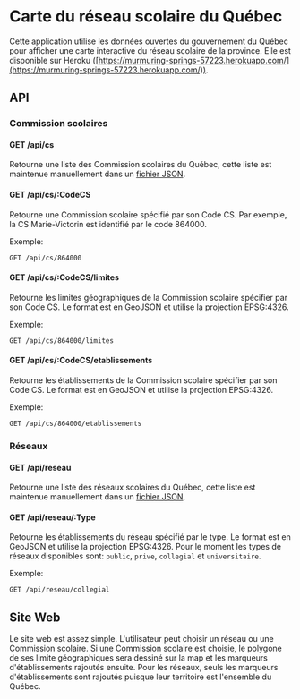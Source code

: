 Carte du réseau scolaire du Québec
=========

Cette application utilise les données ouvertes du gouvernement du Québec pour afficher une carte interactive du réseau scolaire de la province. Elle est disponible sur Heroku ([https://murmuring-springs-57223.herokuapp.com/](https://murmuring-springs-57223.herokuapp.com/)).

## API

### Commission scolaires

#### GET /api/cs
Retourne une liste des Commission scolaires du Québec, cette liste est maintenue manuellement dans un [fichier JSON](app/models/MELS_CS.json).

#### GET /api/cs/:CodeCS
Retourne une Commission scolaire spécifié par son Code CS. Par exemple, la CS Marie-Victorin est identifié par le code 864000.

Exemple:
```
GET /api/cs/864000
```

#### GET /api/cs/:CodeCS/limites
Retourne les limites géographiques de la Commission scolaire spécifier par son Code CS. Le format est en GeoJSON et utilise la projection EPSG:4326.

Exemple:
```
GET /api/cs/864000/limites
```

#### GET /api/cs/:CodeCS/etablissements
Retourne les établissements de la Commission scolaire spécifier par son Code CS. Le format est en GeoJSON et utilise la projection EPSG:4326.

Exemple:
```
GET /api/cs/864000/etablissements
```

### Réseaux

#### GET /api/reseau
Retourne une liste des réseaux scolaires du Québec, cette liste est maintenue manuellement dans un [fichier JSON](app/models/MELS_RESEAUX.json).

#### GET /api/reseau/:Type
Retourne les établissements du réseau spécifié par le type. Le format est en GeoJSON et utilise la projection EPSG:4326. Pour le moment les types de réseaux disponibles sont: ```public```, ```prive```, ```collegial``` et ```universitaire```.

Exemple:
```
GET /api/reseau/collegial
```

## Site Web
Le site web est assez simple. L'utilisateur peut choisir un réseau ou une Commission scolaire. Si une Commission scolaire est choisie, le polygone de ses limite géographiques sera dessiné sur la map et les marqueurs d'établissements rajoutés ensuite. Pour les réseaux, seuls les marqueurs d'établissements sont rajoutés puisque leur territoire est l'ensemble du Québec.